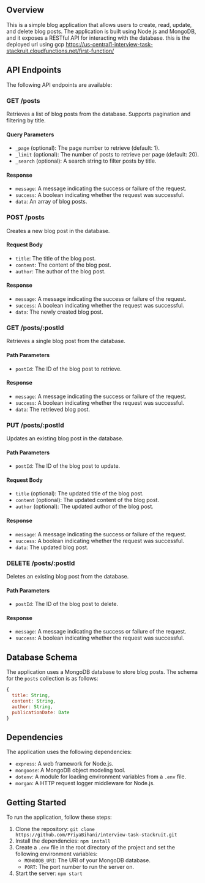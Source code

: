 ## Overview

This is a simple blog application that allows users to create, read, update, and delete blog posts. The application is built using Node.js and MongoDB, and it exposes a RESTful API for interacting with the database. this is the deployed url using gcp https://us-central1-interview-task-stackruit.cloudfunctions.net/first-function/

## API Endpoints

The following API endpoints are available:

### GET /posts

Retrieves a list of blog posts from the database. Supports pagination and filtering by title.

#### Query Parameters

- `_page` (optional): The page number to retrieve (default: 1).
- `_limit` (optional): The number of posts to retrieve per page (default: 20).
- `_search` (optional): A search string to filter posts by title.

#### Response

- `message`: A message indicating the success or failure of the request.
- `success`: A boolean indicating whether the request was successful.
- `data`: An array of blog posts.

### POST /posts

Creates a new blog post in the database.

#### Request Body

- `title`: The title of the blog post.
- `content`: The content of the blog post.
- `author`: The author of the blog post.

#### Response

- `message`: A message indicating the success or failure of the request.
- `success`: A boolean indicating whether the request was successful.
- `data`: The newly created blog post.

### GET /posts/:postId

Retrieves a single blog post from the database.

#### Path Parameters

- `postId`: The ID of the blog post to retrieve.

#### Response

- `message`: A message indicating the success or failure of the request.
- `success`: A boolean indicating whether the request was successful.
- `data`: The retrieved blog post.

### PUT /posts/:postId

Updates an existing blog post in the database.

#### Path Parameters

- `postId`: The ID of the blog post to update.

#### Request Body

- `title` (optional): The updated title of the blog post.
- `content` (optional): The updated content of the blog post.
- `author` (optional): The updated author of the blog post.

#### Response

- `message`: A message indicating the success or failure of the request.
- `success`: A boolean indicating whether the request was successful.
- `data`: The updated blog post.

### DELETE /posts/:postId

Deletes an existing blog post from the database.

#### Path Parameters

- `postId`: The ID of the blog post to delete.

#### Response

- `message`: A message indicating the success or failure of the request.
- `success`: A boolean indicating whether the request was successful.

## Database Schema

The application uses a MongoDB database to store blog posts. The schema for the `posts` collection is as follows:

```javascript
{
  title: String,
  content: String,
  author: String,
  publicationDate: Date
}
```

## Dependencies

The application uses the following dependencies:

- `express`: A web framework for Node.js.
- `mongoose`: A MongoDB object modeling tool.
- `dotenv`: A module for loading environment variables from a `.env` file.
- `morgan`: A HTTP request logger middleware for Node.js.

## Getting Started

To run the application, follow these steps:

1. Clone the repository: `git clone https://github.com/PriyaBihani/interview-task-stackruit.git`
2. Install the dependencies: `npm install`
3. Create a `.env` file in the root directory of the project and set the following environment variables:
   - `MONGODB_URI`: The URI of your MongoDB database.
   - `PORT`: The port number to run the server on.
4. Start the server: `npm start`
